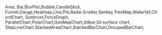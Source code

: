 Area, Bar,BoxPlot,Bubble,CandleStick, Funnel,Gauge,Heatmap,Line,Pie,Radar,Scatter,Sankey,TreeMap,Waterfall,ChordChart, Sunbrust,ForceGraph, ParallelChart,PolarChart,GeoMapChart,3dbar,3d surface chart, StepLineChart,StackedAreaChart,StackedBarChart,GroupedBarChart,
